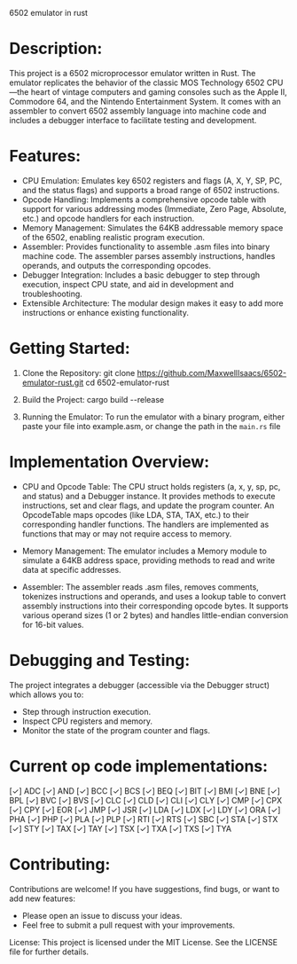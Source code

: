 
6502 emulator in rust

# Description:
This project is a 6502 microprocessor emulator written in Rust. The emulator replicates the behavior of the classic MOS Technology 6502 CPU—the heart of vintage computers and gaming consoles such as the Apple II, Commodore 64, and the Nintendo Entertainment System. It comes with an assembler to convert 6502 assembly language into machine code and includes a debugger interface to facilitate testing and development.

# Features:
- CPU Emulation:
  Emulates key 6502 registers and flags (A, X, Y, SP, PC, and the status flags) and supports a broad range of 6502 instructions.
- Opcode Handling:
  Implements a comprehensive opcode table with support for various addressing modes (Immediate, Zero Page, Absolute, etc.) and opcode handlers for each instruction.
- Memory Management:
  Simulates the 64KB addressable memory space of the 6502, enabling realistic program execution.
- Assembler:
  Provides functionality to assemble .asm files into binary machine code. The assembler parses assembly instructions, handles operands, and outputs the corresponding opcodes.
- Debugger Integration:
  Includes a basic debugger to step through execution, inspect CPU state, and aid in development and troubleshooting.
- Extensible Architecture:
  The modular design makes it easy to add more instructions or enhance existing functionality.

  
# Getting Started:
1. Clone the Repository:
   git clone https://github.com/MaxwellIsaacs/6502-emulator-rust.git
   cd 6502-emulator-rust

2. Build the Project:
   cargo build --release

3. Running the Emulator:
   To run the emulator with a binary program, either paste your file into example.asm, or change the path in the `main.rs` file

# Implementation Overview:
- CPU and Opcode Table:
  The CPU struct holds registers (a, x, y, sp, pc, and status) and a Debugger instance. It provides methods to execute instructions, set and clear flags, and update the program counter.
  An OpcodeTable maps opcodes (like LDA, STA, TAX, etc.) to their corresponding handler functions. The handlers are implemented as functions that may or may not require access to memory.

- Memory Management:
  The emulator includes a Memory module to simulate a 64KB address space, providing methods to read and write data at specific addresses.

- Assembler:
  The assembler reads .asm files, removes comments, tokenizes instructions and operands, and uses a lookup table to convert assembly instructions into their corresponding opcode bytes.
  It supports various operand sizes (1 or 2 bytes) and handles little-endian conversion for 16-bit values.

# Debugging and Testing:
The project integrates a debugger (accessible via the Debugger struct) which allows you to:
- Step through instruction execution.
- Inspect CPU registers and memory.
- Monitor the state of the program counter and flags.

# Current op code implementations:
[✓] ADC
[✓] AND
[✓] BCC
[✓] BCS
[✓] BEQ
[✓] BIT
[✓] BMI
[✓] BNE
[✓] BPL
[✓] BVC
[✓] BVS
[✓] CLC
[✓] CLD
[✓] CLI
[✓] CLY
[✓] CMP
[✓] CPX
[✓] CPY
[✓] EOR
[✓] JMP
[✓] JSR
[✓] LDA
[✓] LDX
[✓] LDY
[✓] ORA
[✓] PHA
[✓] PHP
[✓] PLA
[✓] PLP
[✓] RTI
[✓] RTS
[✓] SBC
[✓] STA
[✓] STX
[✓] STY
[✓] TAX
[✓] TAY
[✓] TSX
[✓] TXA
[✓] TXS
[✓] TYA

# Contributing:
Contributions are welcome! If you have suggestions, find bugs, or want to add new features:
- Please open an issue to discuss your ideas.
- Feel free to submit a pull request with your improvements.

License:
This project is licensed under the MIT License. See the LICENSE file for further details.

